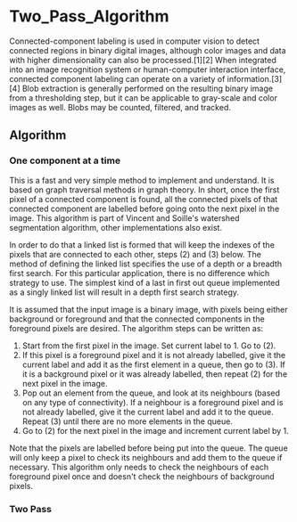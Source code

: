 # Two_Pass_Algorithm
Connected-component labeling is used in computer vision to detect connected regions in binary digital images, although color images and data with higher dimensionality can also be processed.[1][2] When integrated into an image recognition system or human-computer interaction interface, connected component labeling can operate on a variety of information.[3][4] Blob extraction is generally performed on the resulting binary image from a thresholding step, but it can be applicable to gray-scale and color images as well. Blobs may be counted, filtered, and tracked.

## Algorithm

### One component at a time
This is a fast and very simple method to implement and understand. It is based on graph traversal methods in graph theory. In short, once the first pixel of a connected component is found, all the connected pixels of that connected component are labelled before going onto the next pixel in the image. This algorithm is part of Vincent and Soille's watershed segmentation algorithm, other implementations also exist.

In order to do that a linked list is formed that will keep the indexes of the pixels that are connected to each other, steps (2) and (3) below. The method of defining the linked list specifies the use of a depth or a breadth first search. For this particular application, there is no difference which strategy to use. The simplest kind of a last in first out queue implemented as a singly linked list will result in a depth first search strategy.

It is assumed that the input image is a binary image, with pixels being either background or foreground and that the connected components in the foreground pixels are desired. The algorithm steps can be written as:

1. Start from the first pixel in the image. Set current label to 1. Go to (2).
2. If this pixel is a foreground pixel and it is not already labelled, give it the current label and add it as the first element in a queue, then go to (3). If it is a background pixel or it was already labelled, then repeat (2) for the next pixel in the image.
3. Pop out an element from the queue, and look at its neighbours (based on any type of connectivity). If a neighbour is a foreground pixel and is not already labelled, give it the current label and add it to the queue. Repeat (3) until there are no more elements in the queue.
4. Go to (2) for the next pixel in the image and increment current label by 1.

Note that the pixels are labelled before being put into the queue. The queue will only keep a pixel to check its neighbours and add them to the queue if necessary. This algorithm only needs to check the neighbours of each foreground pixel once and doesn't check the neighbours of background pixels.

### Two Pass

